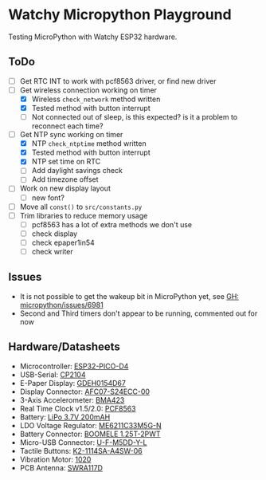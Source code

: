 # Watchy Micropython Playground

Testing MicroPython with Watchy ESP32 hardware.

## ToDo

- [ ] Get RTC INT to work with pcf8563 driver, or find new driver
- [ ] Get wireless connection working on timer
  - [x] Wireless `check_network` method written
  - [x] Tested method with button interrupt
  - [ ] Not connected out of sleep, is this expected? is it a problem to reconnect each time?
- [ ] Get NTP sync working on timer
  - [x] NTP `check_ntptime` method written
  - [x] Tested method with button interrupt
  - [x] NTP set time on RTC
  - [ ] Add daylight savings check
  - [ ] Add timezone offset
- [ ] Work on new display layout
  - [ ] new font?
- [ ] Move all `const()` to `src/constants.py`
- [ ] Trim libraries to reduce memory usage
  - [ ] pcf8563 has a lot of extra methods we don't use
  - [ ] check display
  - [ ] check epaper1in54
  - [ ] check writer

## Issues

- It is not possible to get the wakeup bit in MicroPython yet, see [GH: micropython/issues/6981](https://github.com/micropython/micropython/issues/6981)
- Second and Third timers don't appear to be running, commented out for now

## Hardware/Datasheets

- Microcontroller: [ESP32-PICO-D4](https://www.espressif.com/sites/default/files/documentation/esp32-pico-d4_datasheet_en.pdf)
- USB-Serial: [CP2104](https://www.silabs.com/documents/public/data-sheets/cp2104.pdf)
- E-Paper Display: [GDEH0154D67](https://www.e-paper-display.com/products_detail/productId=455.html)
- Display Connector: [AFC07-S24ECC-00](https://datasheet.lcsc.com/szlcsc/1811021340_JUSHUO-AFC07-S24ECC-00_C11092.pdf)
- 3-Axis Accelerometer: [BMA423](https://watchy.sqfmi.com/assets/files/BST-BMA423-DS000-1509600-950150f51058597a6234dd3eaafbb1f0.pdf)
- Real Time Clock v1.5/2.0: [PCF8563](https://www.mouser.com/datasheet/2/302/PCF8563-1127619.pdf)
- Battery: [LiPo 3.7V 200mAH](https://www.powerstream.com/lip/GMB042030.pdf)
- LDO Voltage Regulator: [ME6211C33M5G-N](https://datasheet.lcsc.com/szlcsc/Nanjing-Micro-One-Elec-ME6211C33M5G-N_C82942.pdf)
- Battery Connector: [BOOMELE 1.25T-2PWT](https://datasheet.lcsc.com/szlcsc/1811092210_BOOMELE-Boom-Precision-Elec-1-25T-2PWT_C22074.pdf)
- Micro-USB Connector: [U-F-M5DD-Y-L](https://datasheet.lcsc.com/szlcsc/1811131825_Korean-Hroparts-Elec-U-F-M5DD-Y-L_C91146.pdf)
- Tactile Buttons: [K2-1114SA-A4SW-06](https://datasheet.lcsc.com/szlcsc/1810061013_Korean-Hroparts-Elec-K2-1114SA-A4SW-06_C136662.pdf)
- Vibration Motor: [1020](https://github.com/SeeedDocument/Bazaar_doc/raw/master/316040001/1020_datasheet.doc)
- PCB Antenna: [SWRA117D](https://www.ti.com/lit/an/swra117d/swra117d.pdf)